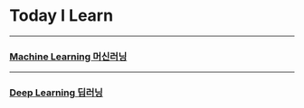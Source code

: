 Today I Learn
===============

---

### [Machine Learning 머신러닝](https://github.com/JAEHYUN6/ML-DL/tree/main/Machine-Learning#머신러닝-ml)

---

### [Deep Learning 딥러닝](https://github.com/JAEHYUN6/ML-DL/tree/main/Deep-Learning#deep-learning)
